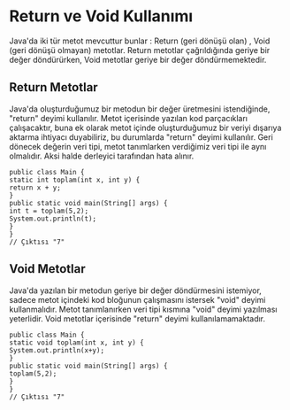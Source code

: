 # Return ve Void Kullanımı
Java'da iki tür metot mevcuttur bunlar : Return (geri dönüşü olan) , Void (geri dönüşü olmayan) metotlar. Return metotlar çağrıldığında geriye bir değer döndürürken, Void metotlar geriye bir değer döndürmemektedir.

## Return Metotlar
Java'da oluşturduğumuz bir metodun bir değer üretmesini istendiğinde, "return" deyimi kullanılır. Metot içerisinde yazılan kod parçacıkları çalışacaktır, buna ek olarak metot içinde oluşturduğumuz bir veriyi dışarıya aktarma ihtiyacı duyabiliriz, bu durumlarda "return" deyimi kullanılır. Geri dönecek değerin veri tipi, metot tanımlarken verdiğimiz veri tipi ile aynı olmalıdır. Aksi halde derleyici tarafından hata alınır.

    public class Main {
    static int toplam(int x, int y) {
    return x + y;
    }
    public static void main(String[] args) {
    int t = toplam(5,2);
    System.out.println(t);
    }
    }
    // Çıktısı "7"
## Void Metotlar
Java'da yazılan bir metodun geriye bir değer döndürmesini istemiyor, sadece metot içindeki kod bloğunun çalışmasını istersek "void" deyimi kullanmalıdır. Metot tanımlanırken veri tipi kısmına "void" deyimi yazılması yeterlidir. Void metotlar içerisinde "return" deyimi kullanılamamaktadır.

    public class Main {
    static void toplam(int x, int y) {
    System.out.println(x+y);
    }
    public static void main(String[] args) {
    toplam(5,2);
    }
    }
    // Çıktısı "7"